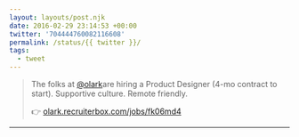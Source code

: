 ```yaml
---
layout: layouts/post.njk
date: 2016-02-29 23:14:53 +00:00
twitter: '704444760082116608'
permalink: /status/{{ twitter }}/
tags: 
  - tweet
---
```


> The folks at [@olark](https://twitter.com/olark)are hiring a Product Designer (4-mo contract to start). Supportive culture. Remote friendly.
> 
> 👉 [olark.recruiterbox.com/jobs/fk06md4](https://olark.recruiterbox.com/jobs/fk06md4)

---
